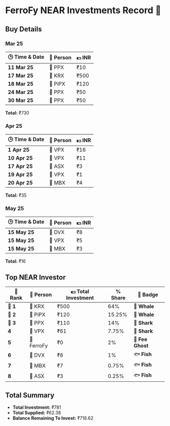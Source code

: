# FerroFy NEAR Investments Record 💎

## Buy Details

### Mar 25
| 🕒 Time & Date   | 🤝 Person | 💵 INR |
|------------------|-----------|--------|
| **11 Mar 25**    | 🏢 PPX   | ₹10    |
| **17 Mar 25**    | 🏢 KRX   | ₹500   |
| **18 Mar 25**    | 🏢 PiPX  | ₹120   |
| **24 Mar 25**    | 🏢 PPX   | ₹50    |
| **30 Mar 25**    | 🏢 PPX   | ₹50    |

**Total:** ₹730

### Apr 25
| 🕒 Time & Date   | 🤝 Person | 💵 INR |
|------------------|-----------|--------|
| **1 Apr 25**     | 🏢 VPX   | ₹16    |
| **10 Apr 25**    | 🏢 VPX   | ₹11    |
| **17 Apr 25**    | 🏢 ASX   | ₹3     |
| **19 Apr 25**    | 🏢 VPX   | ₹1     |
| **20 Apr 25**    | 🏢 MBX   | ₹4     |

**Total:** ₹35

### May 25
| 🕒 Time & Date   | 🤝 Person | 💵 INR |
|------------------|-----------|--------|
| **15 May 25**     | 🏢 DVX   | ₹8    |
| **15 May 25**    | 🏢 VPX   | ₹5    |
| **15 May 25**    | 🏢 MBX   | ₹3     |

**Total:** ₹16

## Top NEAR Investor

| 🏅 Rank  | 🤝 Person  | 💵 Total Investment | % Share  | 🏅 Badge        |
|----------|-----------|---------------------|-----------|----------------|
| **🥇 1** | 🏢 KRX    | ₹500                | 64%       | 🐋 **Whale**   |
| **🥈 2** | 🏢 PiPX   | ₹120                | 15.25%    | 🐋 **Whale**   |
| **🥉 3** | 🏢 PPX    | ₹110                | 14%       | 🦈 **Shark**   |
| **4**    | 🏢 VPX    | ₹61                 | 7.75%     | 🦈 **Shark**   |
| **5**    | 🏢 FerroFy | ₹0                 | 2%        | 👻 **Fee Ghost** |
| **6**    | 🏢 DVX    | ₹8                  | 1%        | 🐟 **Fish**    |
| **7**    | 🏢 MBX    | ₹7                  | 0.75%     | 🐟 **Fish**    |
| **8**    | 🏢 ASX    | ₹3                  | 0.25%     | 🐟 **Fish**    |



## Total Summary

- **Total Investment:** ₹781
- **Total Supplied:** ₹62.38
- **Balance Remaining To Invest:** ₹718.62
